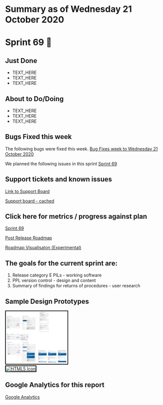 # Summary as of Wednesday 21 October 2020 

# Sprint 69 &#x1f966;

## Just Done
* TEXT_HERE
* TEXT_HERE
* TEXT_HERE

## About to Do/Doing
* TEXT_HERE
* TEXT_HERE
* TEXT_HERE

## Bugs Fixed this week
The following bugs were fixed this week.
[Bug Fixes week to Wednesday 21 October 2020](graphs/bugs21102020.png)

We planned the following issues in this sprint 
[Sprint 69](graphs/sprint21102020.png)

## Support tickets and known issues
[Link to Support Board](https://collaboration.homeoffice.gov.uk/jira/secure/RapidBoard.jspa?rapidView=1717&selectedIssue=ASSB-253)

[Support board - cached](graphs/supportBoard21102020.png)

## Click here for metrics / progress against plan
[Sprint 69](graphs/progress21102020.png)

[Post Release Roadmap](graphs/roadmap21102020.png)

[Roadmap Visualisaton (Experimental) ](roadmapVisualisation21102020.md)

## The goals for the current sprint are:
1. Release category E PILs - working software 
2. PPL version control - design and content 
3. Summary of findings for returns of procedures - user research

## Sample Design Prototypes
<a href="graphs/proto1_21102020.png"><img src="graphs/proto1_21102020.png" alt="HTML5 Icon" width="200" style="border:2px solid black"></a>
<br>
<a href="graphs/proto2_21102020.png"><img src="graphs/proto2_21102020.png" alt="HTML5 Icon" width="200" style="border:2px solid black"></a>
<br>


## Google Analytics for this report
[Google Analytics](graphs/GA21102020.png)

